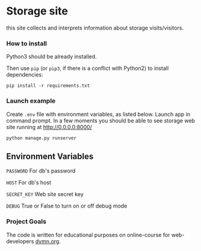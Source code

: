 # Storage site


this site collects and interprets information about storage visits/visitors.


### How to install



Python3 should be already installed.



Then use `pip` (or `pip3`, if there is a conflict with Python2) to install dependencies:



```
pip install -r requirements.txt
```

### Launch example



Create ```.env``` file with environment variables, as listed below. 
Launch app in command prompt. In a few moments you should be able to see storage web site running at 
http://0.0.0.0:8000/



```
python manage.py runserver
```
## Environment Variables

```PASSWORD``` For db's password

```HOST``` For db's host

```SECRET_KEY``` Web site secret key

```DEBUG``` True or False to turn on or off debug mode

### Project Goals



The code is written for educational purposes on online-course for web-developers [dvmn.org](https://dvmn.org/).

